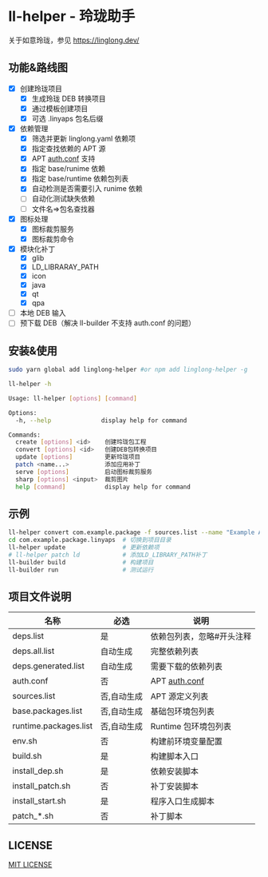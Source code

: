 <!--
 Copyright (c) 2024 System233

 This software is released under the MIT License.
 https://opensource.org/licenses/MIT
-->

# ll-helper - 玲珑助手

关于如意玲珑，参见 https://linglong.dev/

## 功能&路线图

- [x] 创建玲珑项目
  - [x] 生成玲珑 DEB 转换项目
  - [x] 通过模板创建项目
  - [x] 可选 .linyaps 包名后缀
- [x] 依赖管理
  - [x] 筛选并更新 linglong.yaml 依赖项
  - [x] 指定查找依赖的 APT 源
  - [x] APT [auth.conf](https://manpages.debian.org/testing/apt/apt_auth.conf.5.en.html) 支持
  - [x] 指定 base/runime 依赖
  - [x] 指定 base/runtime 依赖包列表
  - [x] 自动检测是否需要引入 runime 依赖
  - [ ] 自动化测试缺失依赖
  - [ ] 文件名=>包名查找器
- [x] 图标处理
  - [x] 图标裁剪服务
  - [x] 图标裁剪命令
- [x] 模块化补丁
  - [x] glib
  - [x] LD_LIBRARAY_PATH
  - [x] icon
  - [x] java
  - [x] qt
  - [x] qpa
- [ ] 本地 DEB 输入
- [ ] 预下载 DEB（解决 ll-builder 不支持 auth.conf 的问题）

## 安装&使用

```sh
sudo yarn global add linglong-helper #or npm add linglong-helper -g

ll-helper -h

Usage: ll-helper [options] [command]

Options:
  -h, --help              display help for command

Commands:
  create [options] <id>    创建玲珑包工程
  convert [options] <id>   创建DEB包转换项目
  update [options]         更新玲珑项目
  patch <name...>          添加应用补丁
  serve [options]          启动图标裁剪服务
  sharp [options] <input>  裁剪图片
  help [command]           display help for command
```

## 示例

```sh
ll-helper convert com.example.package -f sources.list --name "Example App Name" # 创建DEB转制项目
cd com.example.package.linyaps  # 切换到项目目录
ll-helper update                # 更新依赖项
# ll-helper patch ld            # 添加LD_LIBRARY_PATH补丁
ll-builder build                # 构建项目
ll-builder run                  # 测试运行
```

## 项目文件说明

| 名称                  | 必选        | 说明                                                                             |
| --------------------- | ----------- | -------------------------------------------------------------------------------- |
| deps.list             | 是          | 依赖包列表，忽略#开头注释                                                        |
| deps.all.list         | 自动生成    | 完整依赖列表                                                                     |
| deps.generated.list   | 自动生成    | 需要下载的依赖列表                                                               |
| auth.conf             | 否          | APT [auth.conf](https://manpages.debian.org/testing/apt/apt_auth.conf.5.en.html) |
| sources.list          | 否,自动生成 | APT 源定义列表                                                                   |
| base.packages.list    | 否,自动生成 | 基础包环境包列表                                                                 |
| runtime.packages.list | 否,自动生成 | Runtime 包环境包列表                                                             |
| env.sh                | 否          | 构建前环境变量配置                                                               |
| build.sh              | 是          | 构建脚本入口                                                                     |
| install_dep.sh        | 是          | 依赖安装脚本                                                                     |
| install_patch.sh      | 否          | 补丁安装脚本                                                                     |
| install_start.sh      | 是          | 程序入口生成脚本                                                                 |
| patch\_\*.sh          | 否          | 补丁脚本                                                                         |

## LICENSE

[MIT LICENSE](./LICENSE)
